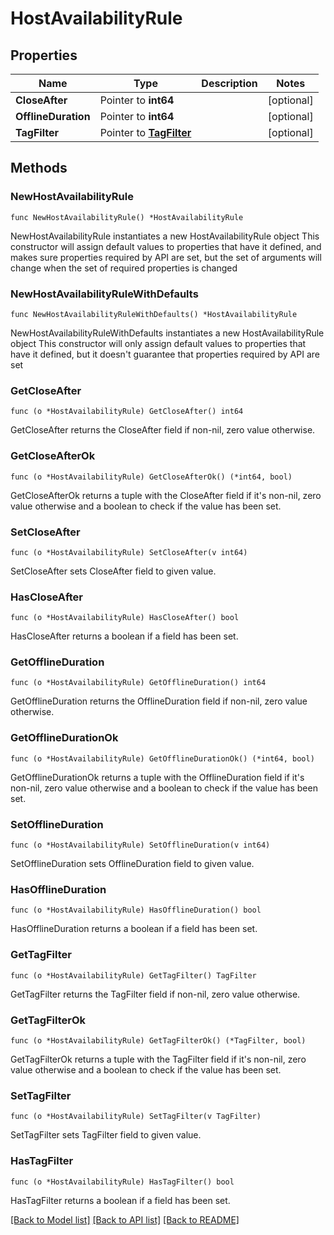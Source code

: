 # HostAvailabilityRule

## Properties

Name | Type | Description | Notes
------------ | ------------- | ------------- | -------------
**CloseAfter** | Pointer to **int64** |  | [optional] 
**OfflineDuration** | Pointer to **int64** |  | [optional] 
**TagFilter** | Pointer to [**TagFilter**](TagFilter.md) |  | [optional] 

## Methods

### NewHostAvailabilityRule

`func NewHostAvailabilityRule() *HostAvailabilityRule`

NewHostAvailabilityRule instantiates a new HostAvailabilityRule object
This constructor will assign default values to properties that have it defined,
and makes sure properties required by API are set, but the set of arguments
will change when the set of required properties is changed

### NewHostAvailabilityRuleWithDefaults

`func NewHostAvailabilityRuleWithDefaults() *HostAvailabilityRule`

NewHostAvailabilityRuleWithDefaults instantiates a new HostAvailabilityRule object
This constructor will only assign default values to properties that have it defined,
but it doesn't guarantee that properties required by API are set

### GetCloseAfter

`func (o *HostAvailabilityRule) GetCloseAfter() int64`

GetCloseAfter returns the CloseAfter field if non-nil, zero value otherwise.

### GetCloseAfterOk

`func (o *HostAvailabilityRule) GetCloseAfterOk() (*int64, bool)`

GetCloseAfterOk returns a tuple with the CloseAfter field if it's non-nil, zero value otherwise
and a boolean to check if the value has been set.

### SetCloseAfter

`func (o *HostAvailabilityRule) SetCloseAfter(v int64)`

SetCloseAfter sets CloseAfter field to given value.

### HasCloseAfter

`func (o *HostAvailabilityRule) HasCloseAfter() bool`

HasCloseAfter returns a boolean if a field has been set.

### GetOfflineDuration

`func (o *HostAvailabilityRule) GetOfflineDuration() int64`

GetOfflineDuration returns the OfflineDuration field if non-nil, zero value otherwise.

### GetOfflineDurationOk

`func (o *HostAvailabilityRule) GetOfflineDurationOk() (*int64, bool)`

GetOfflineDurationOk returns a tuple with the OfflineDuration field if it's non-nil, zero value otherwise
and a boolean to check if the value has been set.

### SetOfflineDuration

`func (o *HostAvailabilityRule) SetOfflineDuration(v int64)`

SetOfflineDuration sets OfflineDuration field to given value.

### HasOfflineDuration

`func (o *HostAvailabilityRule) HasOfflineDuration() bool`

HasOfflineDuration returns a boolean if a field has been set.

### GetTagFilter

`func (o *HostAvailabilityRule) GetTagFilter() TagFilter`

GetTagFilter returns the TagFilter field if non-nil, zero value otherwise.

### GetTagFilterOk

`func (o *HostAvailabilityRule) GetTagFilterOk() (*TagFilter, bool)`

GetTagFilterOk returns a tuple with the TagFilter field if it's non-nil, zero value otherwise
and a boolean to check if the value has been set.

### SetTagFilter

`func (o *HostAvailabilityRule) SetTagFilter(v TagFilter)`

SetTagFilter sets TagFilter field to given value.

### HasTagFilter

`func (o *HostAvailabilityRule) HasTagFilter() bool`

HasTagFilter returns a boolean if a field has been set.


[[Back to Model list]](../README.md#documentation-for-models) [[Back to API list]](../README.md#documentation-for-api-endpoints) [[Back to README]](../README.md)


